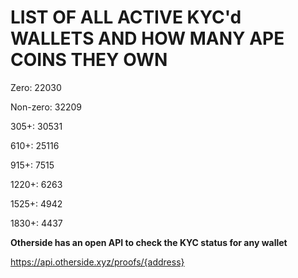 # LIST OF ALL ACTIVE KYC'd WALLETS AND HOW MANY APE COINS THEY OWN

Zero: 22030

Non-zero: 32209

305+: 30531

610+: 25116

915+: 7515

1220+: 6263

1525+: 4942

1830+: 4437

**Otherside has an open API to check the KYC status for any wallet**

https://api.otherside.xyz/proofs/{address}